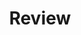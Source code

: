 ---
layout: category
title: Review
background: '/img/bg-post-review.jpg'
description: 일관성 없는 편입니다.
---